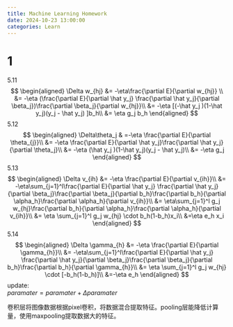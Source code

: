 ```yaml
---
title: Machine Learning Homework
date: 2024-10-23 13:00:00
categories: Learn
---
```

# 1
5.11 
$$
\begin{aligned}
\Delta w_{hj} &= -\eta\frac{\partial E}{\partial w_{hj}} \\
&= -\eta (\frac{\partial E}{\partial \hat y_j} \frac{\partial \hat y_j}{\partial \beta_j})\frac{\partial \beta_j}{\partial w_{hj}}\\
&= -\eta [(-\hat y_j )(1-\hat y_j)(y_j - \hat y_j) ]b_h\\
&= \eta g_j b_h
\end{aligned}
$$
5.12
$$
\begin{aligned}
\Delta\theta_j & =-\eta \frac{\partial E}{\partial \theta_{j}}\\
&= -\eta \frac{\partial E}{\partial \hat y_j}\frac{\partial \hat y_j}{\partial \theta_j}\\
&= -\eta (\hat y_j )(1-\hat y_j)(y_j - \hat y_j)\\
&= -\eta g_j
\end{aligned}
$$
5.13
$$
\begin{aligned}
\Delta v_{ih} &= -\eta \frac{\partial E}{\partial v_{ih}}\\
&= -\eta\sum_{j=1}^l\frac{\partial E}{\partial \hat y_j} \frac{\partial \hat y_j}{\partial \beta_j}\frac{\partial \beta_j}{\partial b_h}\frac{\partial b_h}{\partial \alpha_h}\frac{\partial \alpha_h}{\partial v_{ih}}\\
&= \eta\sum_{j=1}^l g_j w_{hj}\frac{\partial b_h}{\partial \alpha_h}\frac{\partial \alpha_h}{\partial v_{ih}}\\
&= \eta \sum_{j=1}^l g_j w_{hj} \cdot b_h(1-b_h)x_i\\
&=\eta e_h x_i
\end{aligned}
$$
5.14
$$
\begin{aligned}
\Delta \gamma_{h} &= -\eta \frac{\partial E}{\partial \gamma_{h}}\\
&= -\eta\sum_{j=1}^l\frac{\partial E}{\partial \hat y_j} \frac{\partial \hat y_j}{\partial \beta_j}\frac{\partial \beta_j}{\partial b_h}\frac{\partial b_h}{\partial \gamma_{h}}\\
&= \eta \sum_{j=1}^l g_j w_{hj} \cdot [-b_h(1-b_h)]\\
&=-\eta e_h
\end{aligned}
$$
update:  
$paramater = paramater + \Delta paramater$

卷积层将图像数据根据pixel卷积，将数据混合提取特征。pooling层能降低计算量，使用maxpooling提取数据大的特征。


